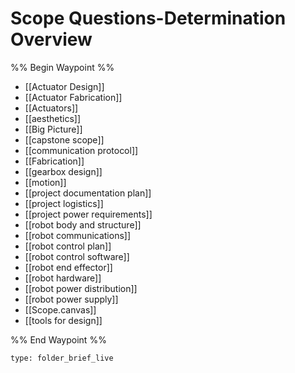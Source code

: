 # Scope Questions-Determination Overview

%% Begin Waypoint %%
- [[Actuator Design]]
- [[Actuator Fabrication]]
- [[Actuators]]
- [[aesthetics]]
- [[Big Picture]]
- [[capstone scope]]
- [[communication protocol]]
- [[Fabrication]]
- [[gearbox design]]
- [[motion]]
- [[project documentation plan]]
- [[project logistics]]
- [[project power requirements]]
- [[robot body and structure]]
- [[robot communications]]
- [[robot control plan]]
- [[robot control software]]
- [[robot end effector]]
- [[robot hardware]]
- [[robot power distribution]]
- [[robot power supply]]
- [[Scope.canvas]]
- [[tools for design]]

%% End Waypoint %%

 
```ccard
type: folder_brief_live
```
 